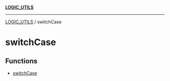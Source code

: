 [**LOGIC_UTILS**](../README.md)

***

[LOGIC_UTILS](../README.md) / switchCase

# switchCase

## Functions

- [switchCase](functions/switchCase.md)
